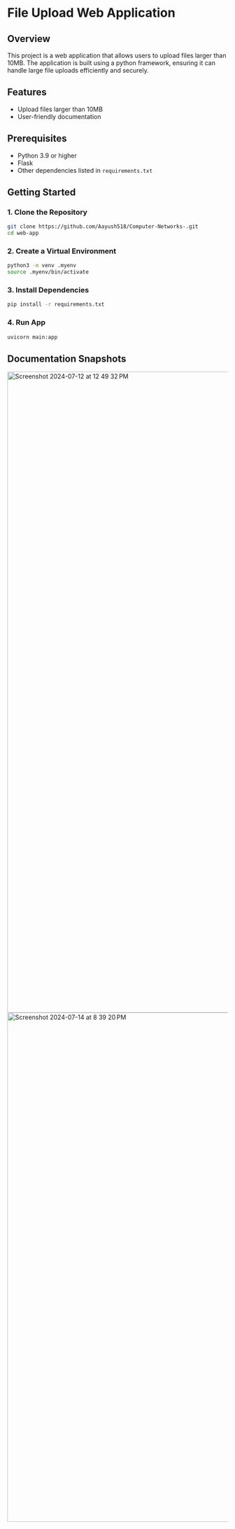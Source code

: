 # File Upload Web Application

## Overview

This project is a web application that allows users to upload files larger than 10MB. The application is built using a python framework, ensuring it can handle large file uploads efficiently and securely.

## Features

- Upload files larger than 10MB
- User-friendly documentation

## Prerequisites

- Python 3.9 or higher
- Flask
- Other dependencies listed in `requirements.txt`

## Getting Started

### 1. Clone the Repository

```bash
git clone https://github.com/Aayush518/Computer-Networks-.git
cd web-app
```

### 2. Create a Virtual Environment

```bash
python3 -m venv .myenv
source .myenv/bin/activate
```

### 3. Install Dependencies

```bash
pip install -r requirements.txt
```

### 4. Run App

```bash
uvicorn main:app
```

## Documentation Snapshots

<img width="1466" alt="Screenshot 2024-07-12 at 12 49 32 PM" src="https://github.com/user-attachments/assets/692cb6a6-aa13-4722-a3b2-e9477c72942a">
<img width="1165" alt="Screenshot 2024-07-14 at 8 39 20 PM" src="https://github.com/user-attachments/assets/3899dcc9-4b73-4ace-90fe-3255c8ed42fb">





